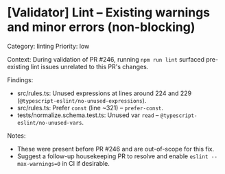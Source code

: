 # [Validator] Lint – Existing warnings and minor errors (non-blocking)

Category: linting
Priority: low

Context: During validation of PR #246, running `npm run lint` surfaced pre-existing lint issues unrelated to this PR's changes.

Findings:

- src/rules.ts: Unused expressions at lines around 224 and 229 (`@typescript-eslint/no-unused-expressions`).
- src/rules.ts: Prefer `const` (line ~321) – `prefer-const`.
- tests/normalize.schema.test.ts: Unused var `read` – `@typescript-eslint/no-unused-vars`.

Notes:

- These were present before PR #246 and are out-of-scope for this fix.
- Suggest a follow-up housekeeping PR to resolve and enable `eslint --max-warnings=0` in CI if desirable.
